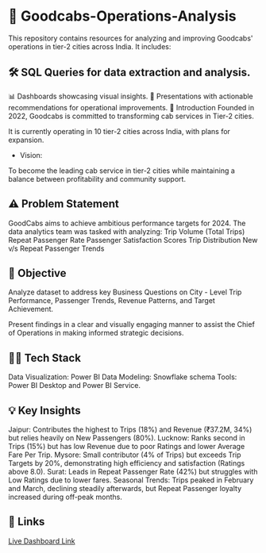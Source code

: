 # 🚕 Goodcabs-Operations-Analysis
This repository contains resources for analyzing and improving Goodcabs' operations in tier-2 cities across India. It includes:

## 🛠️ SQL Queries for data extraction and analysis.
📊 Dashboards showcasing visual insights.
📑 Presentations with actionable recommendations for operational improvements.
📝 Introduction
Founded in 2022, Goodcabs is committed to transforming cab services in Tier-2 cities.

It is currently operating in 10 tier-2 cities across India, with plans for expansion.

- Vision:

To become the leading cab service in tier-2 cities while maintaining a balance between profitability and community support.
## ⚠️ Problem Statement
GoodCabs aims to achieve ambitious performance targets for 2024. The data analytics team was tasked with analyzing:
Trip Volume (Total Trips)
Repeat Passenger Rate
Passenger Satisfaction Scores
Trip Distribution
New v/s Repeat Passenger Trends
## 🎯 Objective
Analyze dataset to address key Business Questions on City - Level Trip Performance, Passenger Trends, Revenue Patterns, and Target Achievement.

Present findings in a clear and visually engaging manner to assist the Chief of Operations in making informed strategic decisions.

## 👩‍💻 Tech Stack
Data Visualization: Power BI
Data Modeling: Snowflake schema
Tools: Power BI Desktop and Power BI Service.

## 💡 Key Insights
Jaipur: Contributes the highest to Trips (18%) and Revenue (₹37.2M, 34%) but relies heavily on New Passengers (80%).
Lucknow: Ranks second in Trips (15%) but has low Revenue due to poor Ratings and lower Average Fare Per Trip.
Mysore: Small contributor (4% of Trips) but exceeds Trip Targets by 20%, demonstrating high efficiency and satisfaction (Ratings above 8.0).
Surat: Leads in Repeat Passenger Rate (42%) but struggles with Low Ratings due to lower fares.
Seasonal Trends: Trips peaked in February and March, declining steadily afterwards, but Repeat Passenger loyalty increased during off-peak months.
## 📎 Links
[Live Dashboard Link](https://app.powerbi.com/view?r=eyJrIjoiN2RjMWRhMWYtMjQyOC00ODA3LThmMmMtNGFhZGUxMjQxNjNiIiwidCI6ImM2ZTU0OWIzLTVmNDUtNDAzMi1hYWU5LWQ0MjQ0ZGM1YjJjNCJ9)
